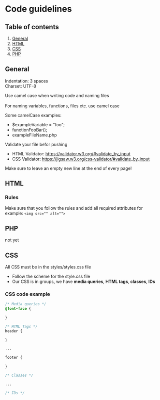 # Code guidelines

## Table of contents
1. [General](GUIDELINES.md#general)
2. [HTML](GUIDELINES.md#html)
3. [CSS](GUIDELINES.md#css)
4. [PHP](GUIDELINES.md#php)

## General 
Indentation: 3 spaces<br>
Charset: UTF-8

Use camel case when writing code and naming files<br><br>
For naming variables, functions, files etc. use camel case

Some camelCase examples: 
* $exampleVariable = "foo";
* functionFooBar();
* exampleFileName.php

Validate your file befor pushing

* HTML Validator: https://validator.w3.org/#validate_by_input
* CSS Validator:  https://jigsaw.w3.org/css-validator/#validate_by_input

Make sure to leave an empty new line at the end of every page!

## HTML

### Rules
Make sure that you follow the rules and add all required attributes 
for example:
```<img src="" alt="">```
 
## PHP

not yet

## CSS

All CSS must be in the styles/styles.css file
* Follow the scheme for the style.css file
* Our CSS is in groups, we have **media queries**, **HTML tags**, **classes**, **IDs**

### CSS code example
```CSS
/* Media queries */
@font-face {
   
}

/* HTML Tags */
header {
  
}

...

footer {
   
}

/* Classes */

...

/* IDs */
```

